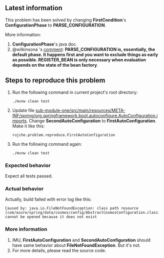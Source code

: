 ## Latest information
This problem has been solved by changing **FirstCondition**'s **ConfigurationPhase** to **PARSE_CONFIGURATION**.

More information:
1. **ConfigurationPhase**'s java doc.
2. @wilkinsona 's [comment](https://github.com/wilkinsona/problem-reproduce/commit/be1ace28693f7b532167f066ba89443079d965f6#r143241687): **PARSE_CONFIGURATION is, essentially, the default phase. It happens first and you want to exclude things as early as possible. REGISTER_BEAN is only necessary when evaluation depends on the state of the bean factory**.

## Steps to reproduce this problem

1. Run the following command in current project's root directory:
    ```shell
    ./mvnw clean test
    ```
2. Update file [sub-module-one/src/main/resources/META-INF/spring/org.springframework.boot.autoconfigure.AutoConfiguration.imports](sub-module-one/src/main/resources/META-INF/spring/org.springframework.boot.autoconfigure.AutoConfiguration.imports).
Change **SecondAutoConfiguration** to **FirstAutoConfiguration**. Make it like this:
    ```text
    rujche.problem.reproduce.FirstAutoConfiguration
    ```
3. Run the following command again:
    ```shell
    ./mvnw clean test
    ```

### Expected behavior

Expect all tests passed.

### Actual behavior

Actually, build failed with error log like this:

```text
Caused by: java.io.FileNotFoundException: class path resource [com/azure/spring/data/cosmos/config/AbstractCosmosConfiguration.class] cannot be opened because it does not exist
```

### More information

1. IMU, **FirstAutoConfiguration** and **SecondAutoConfiguration** should have same behavior about **FileNotFoundException**. But it's not.
2. For more details, please read the source code.
